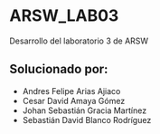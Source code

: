 # ARSW_LAB03
Desarrollo del laboratorio 3 de ARSW
## Solucionado por:
* Andres Felipe Arias Ajiaco
* Cesar David Amaya Gómez
* Johan Sebastián Gracia Martínez
* Sebastián David Blanco Rodríguez

